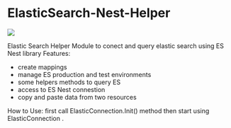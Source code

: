 # ElasticSearch-Nest-Helper

<a href="https://travis-ci.org/ramin0011/ElasticSearch-Nest-Helper.svg?branch=master"><img src="https://travis-ci.org/ramin0011/ElasticSearch-Nest-Helper.svg?branch=master"></a>

Elastic Search Helper Module to conect and query elastic search using ES Nest library 
Features:

* create mappings
* manage ES production and test environments
* some helpers methods to query ES
* access to ES Nest connestion
* copy and paste data from two resources

How to Use:
first call ElasticConnection.Init() method then start using ElasticConnection .

